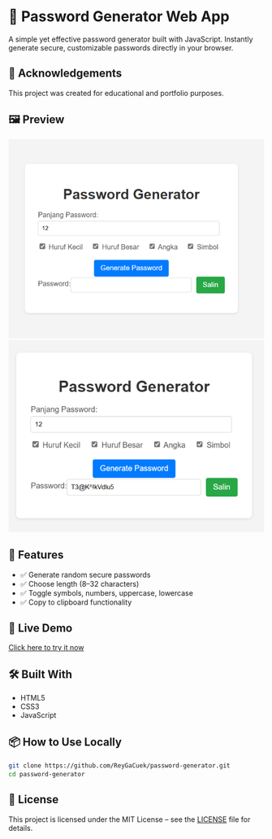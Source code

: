 # 🔐 Password Generator Web App

A simple yet effective password generator built with JavaScript. Instantly generate secure, customizable passwords directly in your browser.

## 🙌 Acknowledgements

This project was created for educational and portfolio purposes.

## 🖼️ Preview

![Screenshot](preview.png)
![Screenshot](preview2.png)

## 🎯 Features

- ✅ Generate random secure passwords
- ✅ Choose length (8–32 characters)
- ✅ Toggle symbols, numbers, uppercase, lowercase
- ✅ Copy to clipboard functionality

## 🚀 Live Demo

[Click here to try it now](https://ReyGaCuek.github.io/password-generator)

## 🛠️ Built With

- HTML5
- CSS3
- JavaScript

## 📦 How to Use Locally

```bash
git clone https://github.com/ReyGaCuek/password-generator.git
cd password-generator
```

## 📄 License

This project is licensed under the MIT License – see the [LICENSE](LICENSE) file for details.
